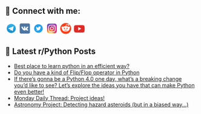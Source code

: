## 🔎 Connect with me:
[<img src="https://github.com/bullbesh/bullbesh/blob/main/images/Telegram.png" width="32" height="32" />](https://t.me/bullbesh)
[<img src="https://github.com/bullbesh/bullbesh/blob/main/images/VK.png" width="32" height="32" />](https://vk.com/bullbesh)
[<img src="https://github.com/bullbesh/bullbesh/blob/main/images/Twitter.png" width="32" height="32" />](https://twitter.com/bullbesh1)
[<img src="https://github.com/bullbesh/bullbesh/blob/main/images/Instagram.png" width="32" height="32" />](https://www.instagram.com/bullbesh)
[<img src="https://github.com/bullbesh/bullbesh/blob/main/images/Reddit.png" width="32" height="32" />](https://www.reddit.com/user/bullbesh)
[<img src="https://github.com/bullbesh/bullbesh/blob/main/images/YouTube.png" width="32" height="32" />](https://www.youtube.com/channel/UCtfjRs6uzgq5mfm8S06WTcg)

## 📕 Latest r/Python Posts
<!-- BLOG-POST-LIST:START -->
- [Best place to learn python in an efficient way?](https://www.reddit.com/r/Python/comments/zcwp75/best_place_to_learn_python_in_an_efficient_way/)
- [Do you have a kind of Flip/Flop operator in Python](https://www.reddit.com/r/Python/comments/zcttda/do_you_have_a_kind_of_flipflop_operator_in_python/)
- [If there’s gonna be a Python 4.0 one day, what’s a breaking change you’d like to see? Let’s explore the ideas you have that can make Python even better!](https://www.reddit.com/r/Python/comments/zcr6o0/if_theres_gonna_be_a_python_40_one_day_whats_a/)
- [Monday Daily Thread: Project ideas!](https://www.reddit.com/r/Python/comments/zcqd6d/monday_daily_thread_project_ideas/)
- [Astronomy Project: Detecting hazard asteroids &lpar;but in a biased way...&rpar;](https://www.reddit.com/r/Python/comments/zcn7ok/astronomy_project_detecting_hazard_asteroids_but/)
<!-- BLOG-POST-LIST:END -->
